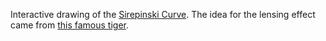 Interactive drawing of the [Sirepinski Curve](http://en.wikipedia.org/wiki/Sierpi%C5%84ski_curve). The idea for the lensing effect came from [this famous tiger](http://www.bogotobogo.com/svg_source/famoustiger.svg).
